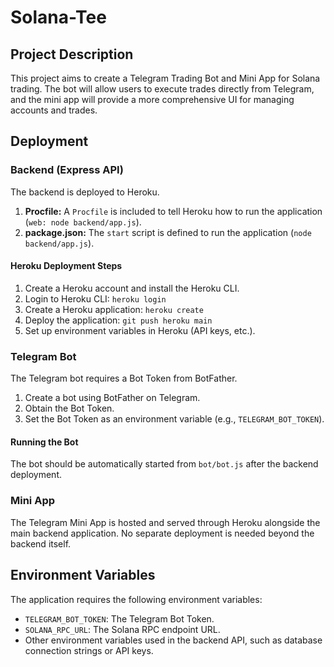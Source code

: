 # Solana-Tee

## Project Description

This project aims to create a Telegram Trading Bot and Mini App for Solana trading. The bot will allow users to execute trades directly from Telegram, and the mini app will provide a more comprehensive UI for managing accounts and trades.

## Deployment

### Backend (Express API)

The backend is deployed to Heroku.

1.  **Procfile:** A `Procfile` is included to tell Heroku how to run the application (`web: node backend/app.js`).
2.  **package.json:** The `start` script is defined to run the application (`node backend/app.js`).

#### Heroku Deployment Steps

1.  Create a Heroku account and install the Heroku CLI.
2.  Login to Heroku CLI: `heroku login`
3.  Create a Heroku application: `heroku create`
4.  Deploy the application: `git push heroku main`
5.  Set up environment variables in Heroku (API keys, etc.).

### Telegram Bot

The Telegram bot requires a Bot Token from BotFather.

1.  Create a bot using BotFather on Telegram.
2.  Obtain the Bot Token.
3.  Set the Bot Token as an environment variable (e.g., `TELEGRAM_BOT_TOKEN`).

#### Running the Bot

The bot should be automatically started from `bot/bot.js` after the backend deployment.

### Mini App

The Telegram Mini App is hosted and served through Heroku alongside the main backend application.  No separate deployment is needed beyond the backend itself.

## Environment Variables

The application requires the following environment variables:

*   `TELEGRAM_BOT_TOKEN`: The Telegram Bot Token.
*   `SOLANA_RPC_URL`: The Solana RPC endpoint URL.
*   Other environment variables used in the backend API, such as database connection strings or API keys.
